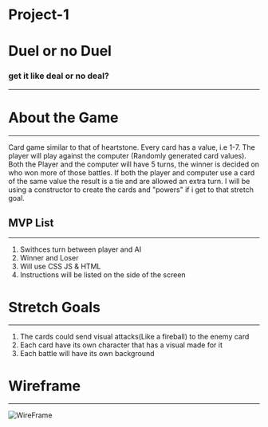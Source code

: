 # Project-1


# Duel or no Duel 
### get it like deal or no deal? 
---
# About the Game
---
Card game similar to that of heartstone. Every card has a value, i.e 1-7. The player will play against the computer (Randomly generated card values).
Both the Player and the computer will have 5 turns, the winner is decided on who won more of those battles. If both the player and computer use a card of the same value the result is a tie and are allowed an extra turn. I will be using a constructor to create the cards and "powers" if i get to that stretch goal.

## MVP List
---
1. Swithces turn between player and AI
2. Winner and Loser
3. Will use CSS JS & HTML
4. Instructions will be listed on the side of the screen



# Stretch Goals
---
1. The cards could send visual attacks(Like a fireball) to the enemy card
2. Each card have its own character that has a visual made for it
3. Each battle will have its own background

# Wireframe
---
![WireFrame](https://user-images.githubusercontent.com/108231637/185661945-bce14652-a4dc-4dd5-9665-9c8ad67798d7.png)

